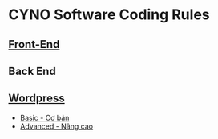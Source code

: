 # CYNO Software Coding Rules
## [Front-End](https://github.com/cyno-software/coding-rules/tree/main/Frontend)
## Back End
## [Wordpress](https://github.com/cyno-software/coding-rules/tree/main/WordPress)
- [Basic - Cơ bản](https://github.com/cyno-software/coding-rules/blob/main/WordPress/Bacsic.md)
- [Advanced - Nâng cao](https://github.com/cyno-software/coding-rules/blob/main/WordPress/Advanced.md)